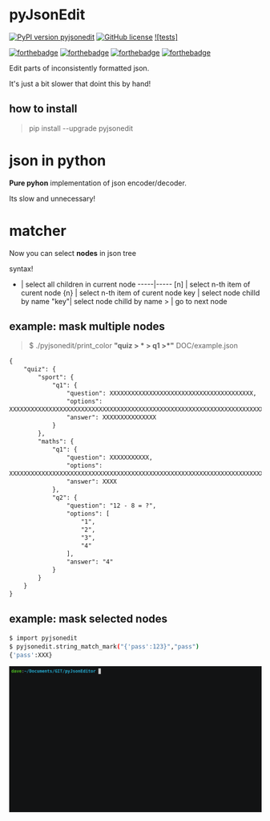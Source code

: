 # pyJsonEdit

[![PyPI version pyjsonedit](https://badge.fury.io/py/ansicolortags.svg)](https://pypi.org/project/pyjsonedit/)
[![GitHub license](https://img.shields.io/github/license/Naereen/StrapDown.js.svg)]()
[![tests]](https://github.com/UrbanskiDawid/pyJsonEditor/actions/workflows/tests.yaml/badge.svg)

[![forthebadge](https://forthebadge.com/images/badges/made-with-python.svg)](https://forthebadge.com)
[![forthebadge](https://forthebadge.com/images/badges/powered-by-coffee.svg)](https://forthebadge.com)
[![forthebadge](https://forthebadge.com/images/badges/uses-badges.svg)](https://forthebadge.com)
[![forthebadge](https://forthebadge.com/images/badges/works-on-my-machine.svg)](https://forthebadge.com)


Edit parts of inconsistently formatted json.

It's just a bit slower that doint this by hand!


## how to install

> pip install --upgrade pyjsonedit


# json in python

**Pure pyhon** implementation of json encoder/decoder.

Its slow and unnecessary!
# matcher

Now you can select **nodes** in json tree

syntax!

  *  | select all children in current node
-----|-----
 [n] | select n-th item of curent node
 {n} | select n-th item of curent node
 key | select node chilld by name 
"key"| select node chilld by name
 \>  | go to next node

## example: mask multiple nodes
> $ ./pyjsonedit/print_color **"quiz > * > q1 >*"** DOC/example.json

```
{
    "quiz": {
        "sport": {
            "q1": {
                "question": XXXXXXXXXXXXXXXXXXXXXXXXXXXXXXXXXXXXXXXX,
                "options": XXXXXXXXXXXXXXXXXXXXXXXXXXXXXXXXXXXXXXXXXXXXXXXXXXXXXXXXXXXXXXXXXXXXXXXXXXXXXXXXXXXXXXXXXXXXXXXXXXXXXXXXXXXXXXXXXXXXXXXXXXXXXXXXXXXXXXXXXXXXXXXXXXXXXXXXXXXXXXXXXXXXXXXXXXXXXXXXXXX,
                "answer": XXXXXXXXXXXXXXX
            }
        },
        "maths": {
            "q1": {
                "question": XXXXXXXXXXX,
                "options": XXXXXXXXXXXXXXXXXXXXXXXXXXXXXXXXXXXXXXXXXXXXXXXXXXXXXXXXXXXXXXXXXXXXXXXXXXXXXXXXXXXXXXXXXXXXXXXXXXXXXXXXXXXXXXXXXXXXXXXXXX,
                "answer": XXXX
            },
            "q2": {
                "question": "12 - 8 = ?",
                "options": [
                    "1",
                    "2",
                    "3",
                    "4"
                ],
                "answer": "4"
            }
        }
    }
}
```

## example: mask selected nodes

```bash
$ import pyjsonedit
$ pyjsonedit.string_match_mark("{'pass':123}","pass")
{'pass':XXX}
```
![](DOC/mask_pass.gif)[]()


